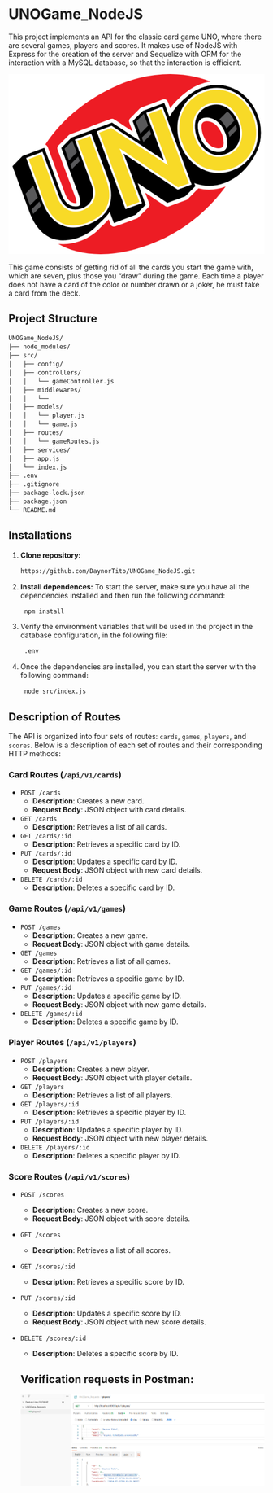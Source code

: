 # UNOGame_NodeJS

This project implements an API for the classic card game UNO, where there are several games, players and scores. It makes use of NodeJS with Express for the creation of the server and Sequelize with ORM for the interaction with a MySQL database, so that the interaction is efficient.

![alt text](/src/utils/images/readme/image.png)

This game consists of getting rid of all the cards you start the game with, which are seven, plus those you “draw” during the game. Each time a player does not have a card of the color or number drawn or a joker, he must take a card from the deck.

## Project Structure

```bash
UNOGame_NodeJS/
├── node_modules/
├── src/
│   ├── config/
│   ├── controllers/
│   │   └── gameController.js
│   ├── middlewares/
│   │   └── 
│   ├── models/
│   │   └── player.js
│   │   └── game.js
│   ├── routes/
│   │   └── gameRoutes.js
│   ├── services/
│   ├── app.js
│   └── index.js
├── .env
├── .gitignore
├── package-lock.json
├── package.json
└── README.md
```

## Installations

1. **Clone repository:**
   ```bash
   https://github.com/DaynorTito/UNOGame_NodeJS.git
   ```
2. **Install dependences:**
To start the server, make sure you have all the dependencies installed and then run the following command:

   ```bash
    npm install
   ```
3. Verify the environment variables that will be used in the project in the database configuration, in the following file:
   ```bash
    .env
   ```
4. Once the dependencies are installed, you can start the server with the following command:
   ```bash
    node src/index.js
   ```

## Description of Routes

The API is organized into four sets of routes: `cards`, `games`, `players`, and `scores`. Below is a description of each set of routes and their corresponding HTTP methods:

### Card Routes (`/api/v1/cards`)

* `POST /cards`
   * **Description**: Creates a new card.
   * **Request Body**: JSON object with card details.
* `GET /cards`
   * **Description**: Retrieves a list of all cards.
* `GET /cards/:id`
   * **Description**: Retrieves a specific card by ID.
* `PUT /cards/:id`
   * **Description**: Updates a specific card by ID.
   * **Request Body**: JSON object with new card details.
* `DELETE /cards/:id`
   * **Description**: Deletes a specific card by ID.

### Game Routes (`/api/v1/games`)

* `POST /games`
   * **Description**: Creates a new game.
   * **Request Body**: JSON object with game details.
* `GET /games`
   * **Description**: Retrieves a list of all games.
* `GET /games/:id`
   * **Description**: Retrieves a specific game by ID.
* `PUT /games/:id`
   * **Description**: Updates a specific game by ID.
   * **Request Body**: JSON object with new game details.
* `DELETE /games/:id`
   * **Description**: Deletes a specific game by ID.

### Player Routes (`/api/v1/players`)

* `POST /players`
   * **Description**: Creates a new player.
   * **Request Body**: JSON object with player details.
* `GET /players`
   * **Description**: Retrieves a list of all players.
* `GET /players/:id`
   * **Description**: Retrieves a specific player by ID.
* `PUT /players/:id`
   * **Description**: Updates a specific player by ID.
   * **Request Body**: JSON object with new player details.
* `DELETE /players/:id`
   * **Description**: Deletes a specific player by ID.

### Score Routes (`/api/v1/scores`)

* `POST /scores`
   * **Description**: Creates a new score.
   * **Request Body**: JSON object with score details.
* `GET /scores`
   * **Description**: Retrieves a list of all scores.
* `GET /scores/:id`
   * **Description**: Retrieves a specific score by ID.
* `PUT /scores/:id`
   * **Description**: Updates a specific score by ID.
   * **Request Body**: JSON object with new score details.
* `DELETE /scores/:id`
   * **Description**: Deletes a specific score by ID.

   ## Verification requests in Postman:

   ![alt text](/src/utils/images/readme/postPlayerimg.png)